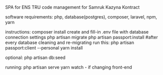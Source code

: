 SPA for ENS TRU code management for Samruk Kazyna Kontract

software requirements:
php,
database(postgres),
composer,
laravel,
npm,
yarn

instructions:
composer install
create and fill-in .env file with database connection settings
php artisan migrate
php artisan passport:install
#after every database cleaning and re-migrating run this:
php artisan passport:client --personal
yarn install

optional:
php artisan db:seed

running:
php artisan serve
yarn watch - if changing front-end